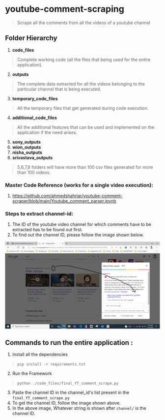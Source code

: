 # youtube-comment-scraping
> Scrape all the comments from all the videos of a youtube channel

## Folder Hierarchy
1. **code_files** 
> Complete working code (all the files that being used for the entire application).
2. **outputs**
> The complete data extracted for all the videos belonging to the particular channel that is being executed.
3. **temporary_code_files**
> All the temporary files that get generated during code execution.
4. **additional_code_files**
> All the additional features that can be used and implemented on the application if the need arises.
5. **sony_outputs**
6. **wion_outputs**
7. **nisha_outputs**
8. **srivastava_outputs**

> 5,6,7,8 folders will have more than 100 csv files generated for more than 100 videos.

### Master Code Reference (works for a single video execution):
1. https://github.com/ahmedshahriar/youtube-comment-scraper/blob/main/Youtube_comment_parser.ipynb

### Steps to extract channel-id:
1. The ID of the youtube video channel for which comments have to be extracted has to be found out first.
2. To find out the channel ID, please follow the image shown below.

![how to get the channel ID of youtube videos?](https://github.com/saikrishnavadali05/youtube-comment-scraping/blob/master/Screenshot%20(219).png)

## Commands to run the entire application : 
1. Install all the dependencies
> ```pip install -r requirements.txt```
2. Run the Framework
> ```python ./code_files/final_YT_comment_scrape.py```
3. Paste the channel ID in the channel_id's list present in the ```final_YT_comment_scrape.py```
4. To get the channel ID, follow the image shown above.
5. In the above image, Whatever string is shown after ```channel/``` is the channel ID.

